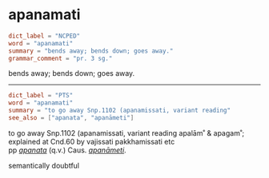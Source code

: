# apanamati

``` toml
dict_label = "NCPED"
word = "apanamati"
summary = "bends away; bends down; goes away."
grammar_comment = "pr. 3 sg."
```

bends away; bends down; goes away.

--------------------

``` toml
dict_label = "PTS"
word = "apanamati"
summary = "to go away Snp.1102 (apanamissati, variant reading"
see_also = ["apanata", "apanāmeti"]
```

to go away Snp.1102 (apanamissati, variant reading apalām˚ & apagam˚; explained at Cnd.60 by vajissati pakkhamissati etc  
pp *[apanata](apanata.md)* (q.v.) Caus. *[apanāmeti](apanāmeti.md)*.

semantically doubtful

